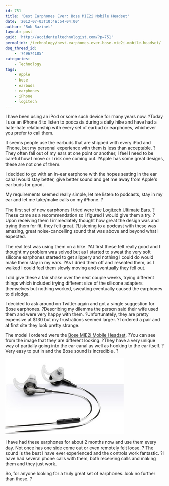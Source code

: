 ```yaml
---
id: 751
title: 'Best Earphones Ever: Bose MIE2i Mobile Headset'
date: '2012-07-03T10:48:54-04:00'
author: 'Rob Bazinet'
layout: post
guid: 'http://accidentaltechnologist.com/?p=751'
permalink: /technology/best-earphones-ever-bose-mie2i-mobile-headset/
dsq_thread_id:
    - '749674185'
categories:
    - Technology
tags:
    - Apple
    - bose
    - earbuds
    - earphones
    - iPhone
    - logitech
---
```


I have been using an iPod or some such device for many years now. ?Today I use an iPhone 4 to listen to podcasts during a daily hike and have had a hate-hate relationship with every set of earbud or earphones, whichever you prefer to call them.

It seems people use the earbuds that are shipped with every iPod and iPhone, but my personal experience with them is less than acceptable. ?They often fall out of my ears at one point or another, I feel I need to be careful how I move or I risk one coming out. ?Apple has some great designs, these are not one of them.

I decided to go with an in-ear earphone with the hopes seating in the ear canal would stay better, give better sound and get me away from Apple's ear buds for good.

My requirements seemed really simple, let me listen to podcasts, stay in my ear and let me take/make calls on my iPhone. ?

The first set of new earphones I tried were the [Logitech Ultimate Ears](http://www.logitech.com/en-us/ue/ue-earphones). ?These came as a recommendation so I figured I would give them a try. ?Upon receiving them I immediately thought how great the design was and trying them for fit, they felt great. ?Listening to a podcast with these was amazing, great noise-cancelling sound that was above and beyond what I expected.

The real test was using them on a hike. ?At first these felt really good and I thought my problem was solved but as I started to sweat the very soft silicone earphones started to get slippery and nothing I could do would make them stay in my ears. ?As I dried them off and reseated them, as I walked I could feel them slowly moving and eventually they fell out.

I did give these a fair shake over the next couple weeks, trying different things which included trying different size of the silicone adapters themselves but nothing worked, sweating eventually caused the earphones to dislodge.

I decided to ask around on Twitter again and got a single suggestion for Bose earphones. ?Describing my dilemma the person said their wife used them and were very happy with them. ?Unfortunately, they are pretty expensive at $130 but my frustrations seemed larger. ?I ordered a pair and at first site they look pretty strange.

The model I ordered were the [Bose MIE2i Mobile Headset](http://www.bose.com/controller?url=/shop_online/headphones/audio_headphones/in_ear_headphones/index.jsp). ?You can see from the image that they are different looking. ?They have a very unique way of partially going into the ear canal as well as hooking to the ear itself. ?Very easy to put in and the Bose sound is incredible. ?

![Mie2i headset bw lg](/assets/img/2012/07/mie2i_headset_bw_lg.jpeg "mie2i_headset_bw_lg.jpeg")

I have had these earphones for about 2 months now and use them every day. Not once has one side come out or even remotely felt loose. ? The sound is the best I have ever experienced and the controls work fantastic. ?I have had several phone calls with them, both receiving calls and making them and they just work.

So, for anyone looking for a truly great set of earphones..look no further than these. ?